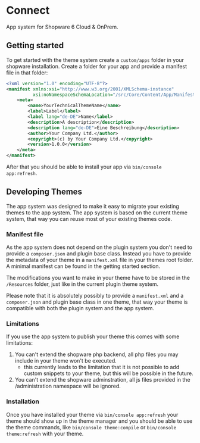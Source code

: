 # Connect

App system for Shopware 6 Cloud & OnPrem.

## Getting started

To get started with the theme system create a `custom/apps` folder in your shopware installation.
Create a folder for your app and provide a manifest file in that folder:
```xml
<?xml version="1.0" encoding="UTF-8"?>
<manifest xmlns:xsi="http://www.w3.org/2001/XMLSchema-instance"
          xsi:noNamespaceSchemaLocation="/src/Core/Content/App/Manifest/Schema/manifest-1.0.xsd">
    <meta>
        <name>YourTechnicalThemeName</name>
        <label>Label</label>
        <label lang="de-DE">Name</label>
        <description>A description</description>
        <description lang="de-DE">Eine Beschreibung</description>
        <author>Your Company Ltd.</author>
        <copyright>(c) by Your Company Ltd.</copyright>
        <version>1.0.0</version>
    </meta>
</manifest>
```

After that you should be able to install your app via `bin/console app:refresh`.

## Developing Themes

The app system was designed to make it easy to migrate your existing themes to the app system.
The app system is based on the current theme system, that way you can reuse most of your existing themes code. 

### Manifest file
As the app system does not depend on the plugin system you don't need to provide a `composer.json` and plugin base class. Instead you have to provide the metadata of your theme in a `manifest.xml` file in your themes root folder.
A minimal manifest can be found in the getting started section.

The modifications you want to make in your theme have to be stored in the `/Resources` folder, just like in the current plugin theme system.
 
Please note that it is absolutely possibly to provide a `manifest.xml` and a `composer.json` and plugin base class in one theme, that way your theme is compatible with both the plugin system and the app system.

### Limitations
If you use the app system to publish your theme this comes with some limitations:

1. You can't extend the shopware php backend, all php files you may include in your theme won't be executed.
    * this currently leads to the limitation that it is not possible to add custom snippets to your theme, but this will be possible in the future.
1. You can't extend the shopware adminstration, all js files provided in the /administration namespace will be ignored.

### Installation
Once you have installed your theme via `bin/console app:refresh` your theme should show up in the theme manager and you should be able to use the theme commands, like `bin/console theme:compile` or `bin/console theme:refresh` with your theme.
